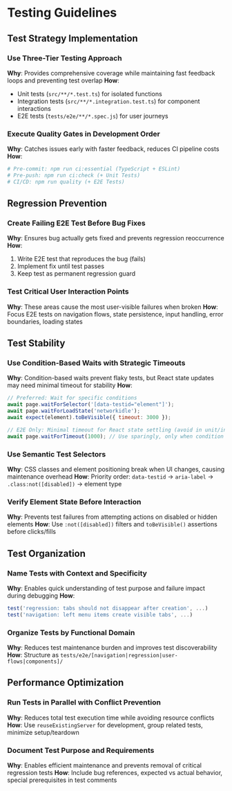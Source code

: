 # Testing Guidelines

## Test Strategy Implementation

### Use Three-Tier Testing Approach
**Why**: Provides comprehensive coverage while maintaining fast feedback loops and preventing test overlap
**How**: 
- Unit tests (`src/**/*.test.ts`) for isolated functions
- Integration tests (`src/**/*.integration.test.ts`) for component interactions  
- E2E tests (`tests/e2e/**/*.spec.js`) for user journeys

### Execute Quality Gates in Development Order
**Why**: Catches issues early with faster feedback, reduces CI pipeline costs
**How**:
```bash
# Pre-commit: npm run ci:essential (TypeScript + ESLint)
# Pre-push: npm run ci:check (+ Unit Tests)  
# CI/CD: npm run quality (+ E2E Tests)
```

## Regression Prevention

### Create Failing E2E Test Before Bug Fixes
**Why**: Ensures bug actually gets fixed and prevents regression reoccurrence
**How**: 
1. Write E2E test that reproduces the bug (fails)
2. Implement fix until test passes
3. Keep test as permanent regression guard

### Test Critical User Interaction Points
**Why**: These areas cause the most user-visible failures when broken
**How**: Focus E2E tests on navigation flows, state persistence, input handling, error boundaries, loading states

## Test Stability

### Use Condition-Based Waits with Strategic Timeouts
**Why**: Condition-based waits prevent flaky tests, but React state updates may need minimal timeout for stability
**How**:
```javascript
// Preferred: Wait for specific conditions
await page.waitForSelector('[data-testid="element"]');
await page.waitForLoadState('networkidle');
await expect(element).toBeVisible({ timeout: 3000 });

// E2E Only: Minimal timeout for React state settling (avoid in unit/integration tests)
await page.waitForTimeout(1000); // Use sparingly, only when condition waits fail
```

### Use Semantic Test Selectors
**Why**: CSS classes and element positioning break when UI changes, causing maintenance overhead
**How**: Priority order: `data-testid` → `aria-label` → `.class:not([disabled])` → element type

### Verify Element State Before Interaction  
**Why**: Prevents test failures from attempting actions on disabled or hidden elements
**How**: Use `:not([disabled])` filters and `toBeVisible()` assertions before clicks/fills

## Test Organization

### Name Tests with Context and Specificity
**Why**: Enables quick understanding of test purpose and failure impact during debugging
**How**: 
```javascript
test('regression: tabs should not disappear after creation', ...)
test('navigation: left menu items create visible tabs', ...)
```

### Organize Tests by Functional Domain
**Why**: Reduces test maintenance burden and improves test discoverability
**How**: Structure as `tests/e2e/[navigation|regression|user-flows|components]/`

## Performance Optimization

### Run Tests in Parallel with Conflict Prevention
**Why**: Reduces total test execution time while avoiding resource conflicts
**How**: Use `reuseExistingServer` for development, group related tests, minimize setup/teardown

### Document Test Purpose and Requirements
**Why**: Enables efficient maintenance and prevents removal of critical regression tests
**How**: Include bug references, expected vs actual behavior, special prerequisites in test comments